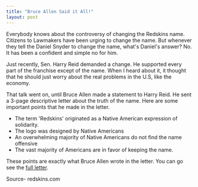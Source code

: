 ```yaml
---
title: "Bruce Allen Said it All!"
layout: post
---
```


Everybody knows about the controversy of changing the Redskins name. Citizens to Lawmakers have been urging to change the name. But whenever they tell the Daniel Snyder to change the name, what's Daniel's answer? No. It has been a confident and simple no for him.

Just recently, Sen. Harry Reid demanded a change. He supported every part of the franchise except of the name. When I heard about it, it thought that he should just worry about the real problems in the U.S, like the economy.
<!--more-->
That talk went on, until Bruce Allen made a statement to Harry Reid. He sent a 3-page descriptive letter about the truth of the name. Here are some important points that he made in the letter.

- The term 'Redskins' originated as a Native American expression of solidarity.
- The logo was designed by Native Americans
- An overwhelming majority of Native Americans do not find the name offensive
- The vast majority of Americans are in favor of keeping the name.

These points are exactly what Bruce Allen wrote in the letter. You can go see the [full letter](http://files.redskins.com/pdf/letter-from-bruce-allen.pdf).

Source- redskins.com

